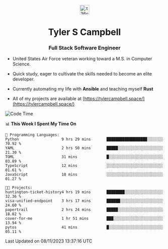 <p align="center">
<a href="https://www.linkedin.com/in/t36campbell" target="blank"><img align="center" src="https://ik.imagekit.io/t36campbell/Portfolio/linkedin.png.original_m8bbGgPh6.png" alt="t36campbell" height="30" width="30" /></a>
</p>
<h1 align="center">Tyler S Campbell</h1>
<h3 align="center">Full Stack Software Engineer</h3>

* United States Air Force veteran working toward a M.S. in Computer Science.

* Quick study, eager to cultivate the skills needed to become an elite developer.

* Currently automating my life with **Ansible** and teaching myself **Rust**

* All of my projects are available at [https://tylercampbell.space/](https://tylercampbell.space/)

<!--START_SECTION:waka-->
![Code Time](http://img.shields.io/badge/Code%20Time-2%2C966%20hrs%2047%20mins-blue)

📊 **This Week I Spent My Time On** 

```text
💬 Programming Languages: 
Python                   9 hrs 29 mins       ██████████████████░░░░░░░   70.92 % 
YAML                     2 hrs 50 mins       █████░░░░░░░░░░░░░░░░░░░░   21.30 % 
TOML                     31 mins             █░░░░░░░░░░░░░░░░░░░░░░░░   03.89 % 
TypeScript               12 mins             ░░░░░░░░░░░░░░░░░░░░░░░░░   01.61 % 
JavaScript               10 mins             ░░░░░░░░░░░░░░░░░░░░░░░░░   01.27 % 

🐱‍💻 Projects: 
huntington-ticket-history4 hrs 19 mins       ████████░░░░░░░░░░░░░░░░░   32.36 % 
visa-unified-endpoint    3 hrs 17 mins       ██████░░░░░░░░░░░░░░░░░░░   24.60 % 
papertrail               2 hrs 24 mins       █████░░░░░░░░░░░░░░░░░░░░   18.02 % 
cover-for-me             1 hr 51 mins        ███░░░░░░░░░░░░░░░░░░░░░░   13.94 % 
pytos                    41 mins             █░░░░░░░░░░░░░░░░░░░░░░░░   05.11 % 
```


 Last Updated on 08/11/2023 13:37:16 UTC
<!--END_SECTION:waka-->
